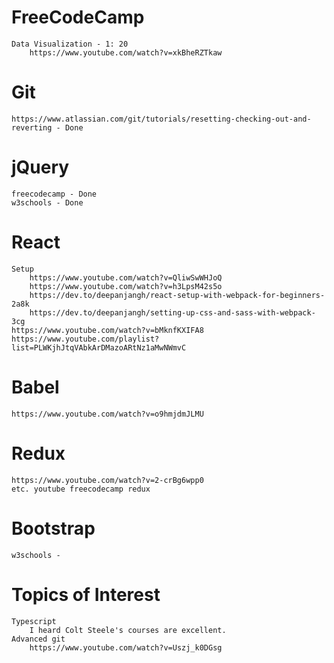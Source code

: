 # FreeCodeCamp
    Data Visualization - 1: 20
        https://www.youtube.com/watch?v=xkBheRZTkaw
# Git 
    https://www.atlassian.com/git/tutorials/resetting-checking-out-and-reverting - Done
# jQuery 
    freecodecamp - Done 
    w3schools - Done 
# React
    Setup
        https://www.youtube.com/watch?v=QliwSwWHJoQ
	    https://www.youtube.com/watch?v=h3LpsM42s5o
        https://dev.to/deepanjangh/react-setup-with-webpack-for-beginners-2a8k
        https://dev.to/deepanjangh/setting-up-css-and-sass-with-webpack-3cg
    https://www.youtube.com/watch?v=bMknfKXIFA8 
    https://www.youtube.com/playlist?list=PLWKjhJtqVAbkArDMazoARtNz1aMwNWmvC 
# Babel
    https://www.youtube.com/watch?v=o9hmjdmJLMU
# Redux
    https://www.youtube.com/watch?v=2-crBg6wpp0  
    etc. youtube freecodecamp redux
# Bootstrap
    w3schools - 
# Topics of Interest
    Typescript
        I heard Colt Steele's courses are excellent.
    Advanced git
        https://www.youtube.com/watch?v=Uszj_k0DGsg